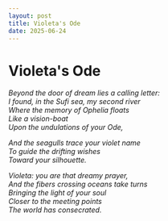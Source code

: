 ```yaml
---
layout: post
title: Violeta's Ode
date: 2025-06-24
---
```


# **Violeta's Ode**

*Beyond the door of dream lies a calling letter:*  
*I found, in the Sufi sea, my second river*  
*Where the memory of Ophelia floats*  
*Like a vision-boat*  
*Upon the undulations of your Ode,*  

*And the seagulls trace your violet name*  
*To guide the drifting wishes*  
*Toward your silhouette.*  

*Violeta: you are that dreamy prayer,*  
*And the fibers crossing oceans take turns*  
*Bringing the light of your soul*  
*Closer to the meeting points*  
*The world has consecrated.*

